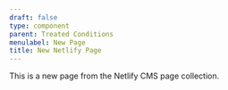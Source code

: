 ```yaml
---
draft: false
type: component
parent: Treated Conditions
menulabel: New Page
title: New Netlify Page
---
```

This is a new page from the Netlify CMS page collection.